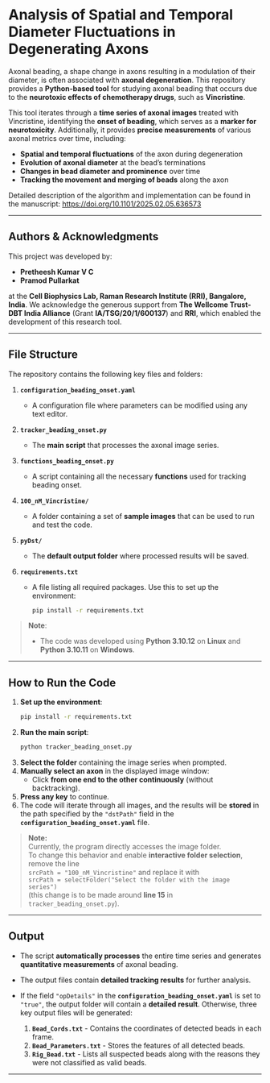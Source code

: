 # **Analysis of Spatial and Temporal Diameter Fluctuations in Degenerating Axons**

Axonal beading, a shape change in axons resulting in a modulation of their diameter, is often associated with **axonal degeneration**. This repository provides a **Python-based tool** for studying axonal beading that occurs due to the **neurotoxic effects of chemotherapy drugs**, such as **Vincristine**.

This tool iterates through a **time series of axonal images** treated with Vincristine, identifying the **onset of beading**, which serves as a **marker for neurotoxicity**. Additionally, it provides **precise measurements** of various axonal metrics over time, including:

- **Spatial and temporal fluctuations** of the axon during degeneration  
- **Evolution of axonal diameter** at the bead’s terminations  
- **Changes in bead diameter and prominence** over time  
- **Tracking the movement and merging of beads** along the axon  

Detailed description of the algorithm and implementation can be found in the manuscript: https://doi.org/10.1101/2025.02.05.636573

---

## **Authors & Acknowledgments**
This project was developed by:

- **Pretheesh Kumar V C**  
- **Pramod Pullarkat**  

at the **Cell Biophysics Lab, Raman Research Institute (RRI), Bangalore, India**. We acknowledge the generous support from **The Wellcome Trust-DBT India Alliance** (Grant **IA/TSG/20/1/600137**) and **RRI**, which enabled the development of this research tool.

---

## **File Structure**
The repository contains the following key files and folders:

1. **`configuration_beading_onset.yaml`**  
   - A configuration file where parameters can be modified using any text editor.

2. **`tracker_beading_onset.py`**  
   - The **main script** that processes the axonal image series.

3. **`functions_beading_onset.py`**  
   - A script containing all the necessary **functions** used for tracking beading onset.

4. **`100_nM_Vincristine/`**  
   - A folder containing a set of **sample images** that can be used to run and test the code.

5. **`pyDst/`**  
   - The **default output folder** where processed results will be saved.

6. **`requirements.txt`**  
   - A file listing all required packages. Use this to set up the environment:
     ```bash
     pip install -r requirements.txt
     ```

> **Note**:  
> - The code was developed using **Python 3.10.12** on **Linux** and **Python 3.10.11** on **Windows**.

---

## **How to Run the Code**
1. **Set up the environment**:
   ```bash
   pip install -r requirements.txt


1. **Run the main script**:
   ```bash
   python tracker_beading_onset.py
   ```
2. **Select the folder** containing the image series when prompted.
3. **Manually select an axon** in the displayed image window:
   - Click **from one end to the other continuously** (without backtracking).
4. **Press any key** to continue.
5. The code will iterate through all images, and the results will be **stored** in the path specified by the `"dstPath"` field in the **`configuration_beading_onset.yaml`** file.

> **Note:**  
> Currently, the program directly accesses the image folder.  
> To change this behavior and enable **interactive folder selection**,  remove the line \
>  `srcPath = "100_nM_Vincristine"` and replace it with  
> `srcPath = selectFolder("Select the folder with the image series")`  
> (this change is to be made around **line 15** in `tracker_beading_onset.py`).


---

## **Output**
- The script **automatically processes** the entire time series and generates **quantitative measurements** of axonal beading.  
- The output files contain **detailed tracking results** for further analysis.  
- If the field `"opDetails"` in the **`configuration_beading_onset.yaml`** is set to `"true"`, the output folder will contain a **detailed result**. Otherwise, three key output files will be generated:
  
  1. **`Bead_Cords.txt`** - Contains the coordinates of detected beads in each frame.
  2. **`Bead_Parameters.txt`** - Stores the features of all detected beads.
  3. **`Rig_Bead.txt`** - Lists all suspected beads along with the reasons they were not classified as valid beads.

---

